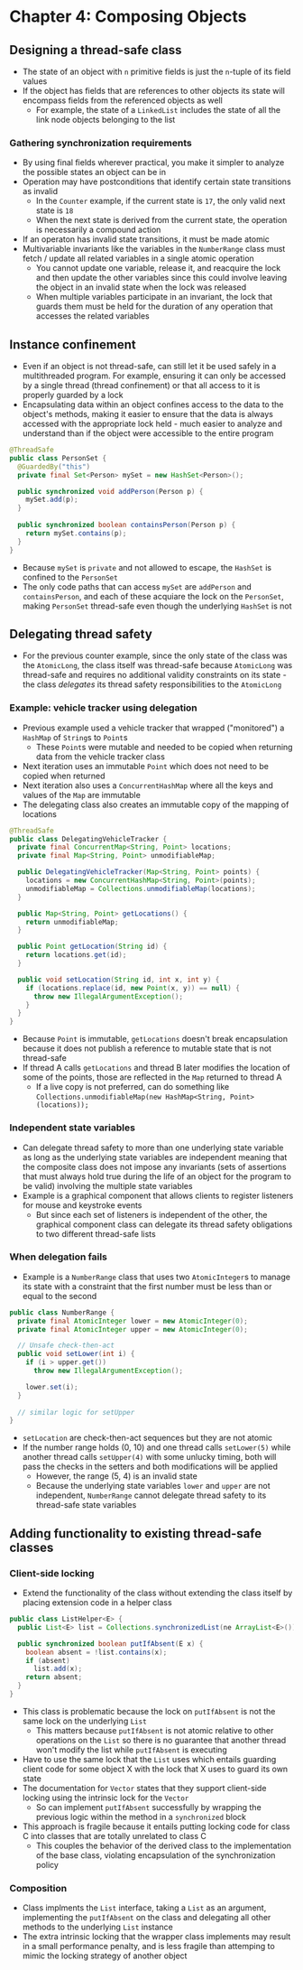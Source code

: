 # Chapter 4: Composing Objects

## Designing a thread-safe class

* The state of an object with `n` primitive fields is just the `n`-tuple of its field values
* If the object has fields that are references to other objects its state will encompass fields from the referenced objects as well
  * For example, the state of a `LinkedList` includes the state of all the link node objects belonging to the list

### Gathering synchronization requirements

* By using final fields wherever practical, you make it simpler to analyze the possible states an object can be in
* Operation may have postconditions that identify certain state transitions as invalid
  * In the `Counter` example, if the current state is `17`, the only valid next state is `18`
  * When the next state is derived from the current state, the operation is necessarily a compound action
* If an operaton has invalid state transitions, it must be made atomic
* Multivariable invariants like the variables in the `NumberRange` class must fetch / update all related variables in a single atomic operation
  * You cannot update one variable, release it, and reacquire the lock and then update the other variables since this could involve leaving the object in an invalid state when the lock was released
  * When multiple variables participate in an invariant, the lock that guards them must be held for the duration of any operation that accesses the related variables

## Instance confinement

* Even if an object is not thread-safe, can still let it be used safely in a multithreaded program. For example, ensuring it can only be accessed by a single thread (thread confinement) or that all access to it is properly guarded by a lock
* Encapsulating data within an object confines access to the data to the object's methods, making it easier to ensure that the data is always accessed with the appropriate lock held - much easier to analyze and understand than if the object were accessible to the entire program

```java
@ThreadSafe
public class PersonSet {
  @GuardedBy("this")
  private final Set<Person> mySet = new HashSet<Person>();

  public synchronized void addPerson(Person p) {
    mySet.add(p);
  }
  
  public synchronized boolean containsPerson(Person p) {
    return mySet.contains(p);
  }
}
```
* Because `mySet` is `private` and not allowed to escape, the `HashSet` is confined to the `PersonSet`
* The only code paths that can access `mySet` are `addPerson` and `containsPerson`, and each of these acquiare the lock on the `PersonSet`, making `PersonSet` thread-safe even though the underlying `HashSet` is not

## Delegating thread safety

* For the previous counter example, since the only state of the class was the `AtomicLong`, the class itself was thread-safe because `AtomicLong` was thread-safe and requires no additional validity constraints on its state - the class _delegates_ its thread safety responsibilities to the `AtomicLong`

### Example: vehicle tracker using delegation

* Previous example used a vehicle tracker that wrapped ("monitored") a `HashMap` of `String`s to `Point`s
  * These `Point`s were mutable and needed to be copied when returning data from the vehicle tracker class
* Next iteration uses an immutable `Point` which does not need to be copied when returned
* Next iteration also uses a `ConcurrentHashMap` where all the keys and values of the `Map` are immutable
* The delegating class also creates an immutable copy of the mapping of locations

```java
@ThreadSafe
public class DelegatingVehicleTracker {
  private final ConcurrentMap<String, Point> locations;
  private final Map<String, Point> unmodifiableMap;

  public DelegatingVehicleTracker(Map<String, Point> points) {
    locations = new ConcurrentHashMap<String, Point>(points);
    unmodifiableMap = Collections.unmodifiableMap(locations);
  }

  public Map<String, Point> getLocations() {
    return unmodifiableMap;
  }

  public Point getLocation(String id) {
    return locations.get(id);
  }

  public void setLocation(String id, int x, int y) {
    if (locations.replace(id, new Point(x, y)) == null) {
      throw new IllegalArgumentException();
    }
  }
}
```
* Because `Point` is immutable, `getLocations` doesn't break encapsulation because it does not publish a reference to mutable state that is not thread-safe
* If thread A calls `getLocations` and thread B later modifies the location of some of the points, those are reflected in the `Map` returned to thread A
  * If a live copy is not preferred, can do something like `Collections.unmodifiableMap(new HashMap<String, Point>(locations));`

### Independent state variables

* Can delegate thread safety to more than one underlying state variable as long as the underlying state variables are independent meaning that the composite class does not impose any invariants (sets of assertions that must always hold true during the life of an object for the program to be valid) involving the multiple state variables
* Example is a graphical component that allows clients to register listeners for mouse and keystroke events
  * But since each set of listeners is independent of the other, the graphical component class can delegate its thread safety obligations to two different thread-safe lists

### When delegation fails

* Example is a `NumberRange` class that uses two `AtomicInteger`s to manage its state with a constraint that the first number must be less than or equal to the second

```java
public class NumberRange {
  private final AtomicInteger lower = new AtomicInteger(0);
  private final AtomicInteger upper = new AtomicInteger(0);

  // Unsafe check-then-act
  public void setLower(int i) {
    if (i > upper.get())
      throw new IllegalArgumentException();

    lower.set(i);
  }
  
  // similar logic for setUpper
}
```

* `setLocation` are check-then-act sequences but they are not atomic
* If the number range holds (0, 10) and one thread calls `setLower(5)` while another thread calls `setUpper(4)` with some unlucky timing, both will pass the checks in the setters and both modifications will be applied
  * However, the range (5, 4) is an invalid state
  * Because the underlying state variables `lower` and `upper` are not independent, `NumberRange` cannot delegate thread safety to its thread-safe state variables

## Adding functionality to existing thread-safe classes

### Client-side locking

* Extend the functionality of the class without extending the class itself by placing extension code in a helper class

```java
public class ListHelper<E> {
  public List<E> list = Collections.synchronizedList(ne ArrayList<E>());

  public synchronized boolean putIfAbsent(E x) {
    boolean absent = !list.contains(x);
    if (absent)
      list.add(x);
    return absent;
  }
}
```

* This class is problematic because the lock on `putIfAbsent` is not the same lock on the underlying `List`
  * This matters because `putIfAbsent` is not atomic relative to other operations on the `List` so there is no guarantee that another thread won't modify the list while `putIfAbsent` is executing
* Have to use the same lock that the `List` uses which entails guarding client code for some object X with the lock that X uses to guard its own state
* The documentation for `Vector` states that they support client-side locking using the intrinsic lock for the `Vector`
  * So can implement `putIfAbsent` successfully by wrapping the previous logic within the method in a `synchronized` block
* This approach is fragile because it entails putting locking code for class C into classes that are totally unrelated to class C
  * This couples the behavior of the derived class to the implementation of the base class, violating encapsulation of the synchronization policy

### Composition

* Class implments the `List` interface, taking a `List` as an argument, implementing the `putIfAbsent` on the class and delegating all other methods to the underlying `List` instance
* The extra intrinsic locking that the wrapper class implements may result in a small performance penalty, and is less fragile than attemping to mimic the locking strategy of another object
